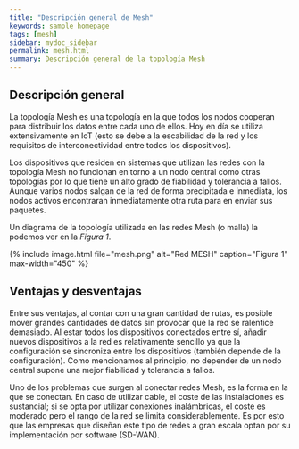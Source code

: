 ```yaml
---
title: "Descripción general de Mesh"
keywords: sample homepage
tags: [mesh]
sidebar: mydoc_sidebar
permalink: mesh.html
summary: Descripción general de la topología Mesh
---
```


## Descripción general

La topología Mesh es una topología en la que todos los nodos cooperan para distribuir los datos entre cada uno de ellos. Hoy en día se utiliza extensivamente en IoT (esto se debe a la escabilidad de la red y los requisitos de interconectividad entre todos los dispositivos).

Los dispositivos que residen en sistemas que utilizan las redes con la topología Mesh no funcionan en torno a un nodo central como otras topologías por lo que tiene un alto grado de fiabilidad y tolerancia a fallos. Aunque varios nodos salgan de la red de forma precipitada e inmediata, los nodos activos encontraran inmediatamente otra ruta para en enviar sus paquetes.

Un diagrama de la topología utilizada en las redes Mesh (o malla) la podemos ver en la *Figura 1*.

{% include image.html file="mesh.png" alt="Red MESH" caption="Figura 1" max-width="450" %}

## Ventajas y desventajas

Entre sus ventajas, al contar con una gran cantidad de rutas, es posible mover grandes cantidades de datos sin provocar que la red se ralentice demasiado. Al estar todos los dispositivos conectados entre sí, añadir nuevos dispositivos a la red es relativamente sencillo ya que la configuración se sincroniza entre los dispositivos (también depende de la configuración). Como mencionamos al principio, no depender de un nodo central supone una mejor fiabilidad y tolerancia a fallos.

Uno de los problemas que surgen al conectar redes Mesh, es la forma en la que se conectan. En caso de utilizar cable, el coste de las instalaciones es sustancial; si se opta por utilizar conexiones inalámbricas, el coste es moderado pero el rango de la red se limita considerablemente. Es por esto que las empresas que diseñan este tipo de redes a gran escala optan por su implementación por software (SD-WAN).